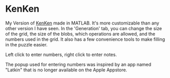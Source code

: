 # KenKen
My Version of [KenKen](https://en.wikipedia.org/wiki/KenKen) made in MATLAB. It's more customizable than any other version I have seen. In the 'Generation' tab, you can change the size of the grid, the size of the blobs, which operations are allowed, and the numbers used in the grid. It also has a few convenience tools to make filling in the puzzle easier.

Left click to enter numbers, right click to enter notes.

The popup used for entering numbers was inspired by an app named "Latkin" that is no longer available on the Apple Appstore.
